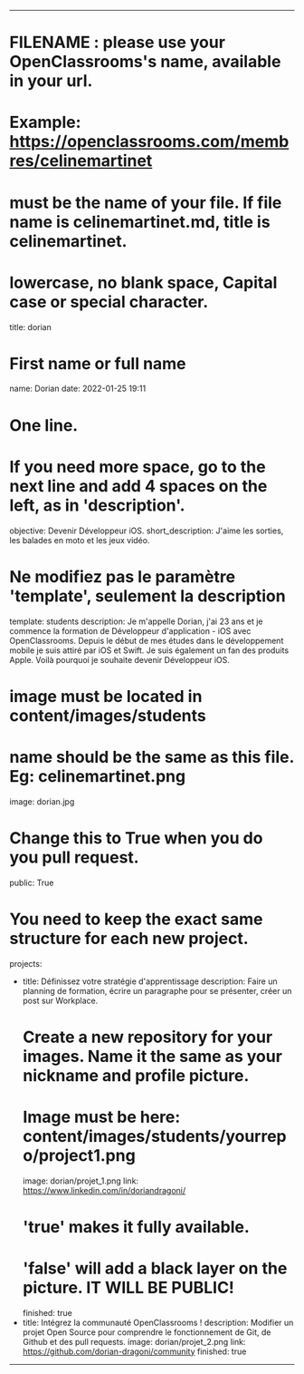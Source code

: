 ---

# FILENAME : please use your OpenClassrooms's name, available in your url.
# Example: https://openclassrooms.com/membres/celinemartinet
# must be the name of your file. If file name is celinemartinet.md, title is celinemartinet.
# lowercase, no blank space, Capital case or special character.
title: dorian

# First name or full name
name: Dorian
date: 2022-01-25 19:11

# One line.
# If you need more space, go to the next line and add 4 spaces on the left, as in 'description'.
objective: Devenir Développeur iOS.
short_description: J'aime les sorties, les balades en moto et les jeux vidéo.

# Ne modifiez pas le paramètre 'template', seulement la description
template: students
description:
    Je m'appelle Dorian, j'ai 23 ans et je commence la formation de Développeur
    d'application - iOS avec OpenClassrooms.
    Depuis le début de mes études dans le développement mobile je suis attiré
    par iOS et Swift.
    Je suis également un fan des produits Apple.
    Voilà pourquoi je souhaite devenir Développeur iOS.

# image must be located in content/images/students
# name should be the same as this file. Eg: celinemartinet.png
image: dorian.jpg

# Change this to True when you do you pull request.
public: True

# You need to keep the exact same structure for each new project.
projects:
  - title: Définissez votre stratégie d'apprentissage
    description: Faire un planning de formation, écrire un paragraphe pour se présenter, créer un post sur Workplace.
    # Create a new repository for your images. Name it the same as your nickname and profile picture.
    # Image must be here: content/images/students/yourrepo/project1.png
    image: dorian/projet_1.png
    link: https://www.linkedin.com/in/doriandragoni/
    # 'true' makes it fully available.
    # 'false' will add a black layer on the picture. IT WILL BE PUBLIC!
    finished: true
  - title: Intégrez la communauté OpenClassrooms !
    description: Modifier un projet Open Source pour comprendre le fonctionnement de Git, de Github et des pull requests. 
    image: dorian/projet_2.png
    link: https://github.com/dorian-dragoni/community
    finished: true

---